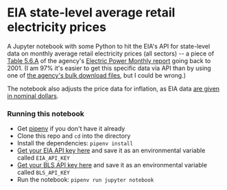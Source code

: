 # EIA state-level average retail electricity prices

A Jupyter notebook with some Python to hit the EIA's API for state-level data on monthly average retail electricity prices (all sectors) -- a piece of [Table 5.6.A](https://www.eia.gov/electricity/monthly/epm_table_grapher.php?t=epmt_5_06_a) of the agency's [Electric Power Monthly report](https://www.eia.gov/electricity/monthly/) going back to 2001. (I am 97% it's easier to get this specific data via API than by using one of [the agency's bulk download files](https://www.eia.gov/opendata/bulkfiles.php), but I could be wrong.)

The notebook also adjusts the price data for inflation, as EIA data [are given in nominal dollars](https://www.eia.gov/tools/faqs/faq.php?id=13&t=5).

### Running this notebook

- Get [pipenv](https://docs.pipenv.org) if you don't have it already
- Clone this repo and `cd` into the directory
- Install the dependencies: `pipenv install`
- [Get your EIA API key here](https://www.eia.gov/developer/) and save it as an environmental variable called `EIA_API_KEY`
- [Get your BLS API key here](https://data.bls.gov/registrationEngine/) and save it as an environmental variable called `BLS_API_KEY`
- Run the notebook: `pipenv run jupyter notebook`
